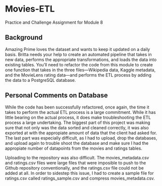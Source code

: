 # Movies-ETL
Practice and Challenge Assignment for Module 8

## Background
Amazing Prime loves the dataset and wants to keep it updated on a daily basis. Britta needs your help to create an automated pipeline that takes in new data, performs the appropriate transformations, and loads the data into existing tables. You’ll need to refactor the code from this module to create one function that takes in the three files—Wikipedia data, Kaggle metadata, and the MovieLens rating data—and performs the ETL process by adding the data to a PostgreSQL database.

## Personal Comments on Database
While the code has been successfully refactored, once again, the time it takes to perform the actual ETL process is a large commitment. While it has little bearing on the actual process, it does make troubleshooting the ETL process a large undertaking. The biggest part of this project was making sure that not only was the data sorted and cleaned correctly, it was also exported at with the appropiate amount of data that the client had asked for. The last part was especially difficult, as I had to upload, drop the databases, and upload again to trouble shoot the database and make sure I had the appropiate number of datapoints from the movies and ratings tables.

Uploading to the repository was also difficult. The movies_metadata.csv and ratings.csv files were large files that were imposible to push to the Github repository conventionally, and the ratings.csv file could not be added at all. In order to sidestep this issue, I had to create a sample file for ratings.csv called ratings_sample.csv and compress movies_metadata.csv.